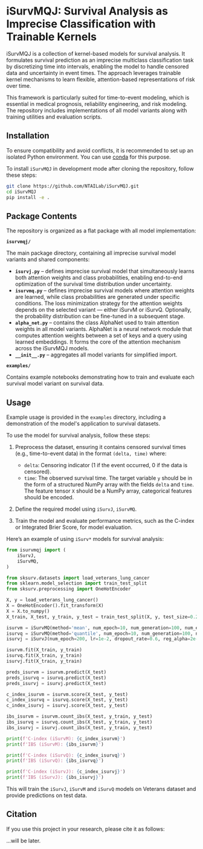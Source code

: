 # iSurvMQJ: Survival Analysis as Imprecise Classification with Trainable Kernels

iSurvMQJ is a collection of kernel-based models for survival analysis. It formulates survival prediction as an imprecise multiclass classification task by discretizing time into intervals, enabling the model to handle censored data and uncertainty in event times. The approach leverages trainable kernel mechanisms to learn flexible, attention-based representations of risk over time.

This framework is particularly suited for time-to-event modeling, which is essential in medical prognosis, reliability engineering, and risk modeling. The repository includes implementations of all model variants along with training utilities and evaluation scripts.

## Installation

To ensure compatibility and avoid conflicts, it is recommended to set up an isolated Python environment. You can use [conda](https://docs.anaconda.com/miniconda/) for this purpose.

To install `iSurvMQJ` in development mode after cloning the repository, follow these steps:

```bash
git clone https://github.com/NTAILab/iSurvMQJ.git
cd iSurvMQJ
pip install -e .
```

## Package Contents

The repository is organized as a flat package with all model implementation:

**`isurvmqj/`**

The main package directory, containing all imprecise survival model variants and shared components:

* **`isurvj.py`** – defines imprecise survival model that simultaneously learns both attention weights and class probabilities, enabling end-to-end optimization of the survival time distribution under uncertainty.
* **`isurvmq.py`** – defines imprecise survival models where attention weights are learned, while class probabilities are generated under specific conditions. The loss minimization strategy for the attention weights depends on the selected variant — either iSurvM or iSurvQ. Optionally, the probability distribution can be fine-tuned in a subsequent stage.
* **`alpha_net.py`** – contains the class AlphaNet used to train attention weights in all model variants. AlphaNet is a neural network module that computes attention weights between a set of keys and a query using learned embeddings. It forms the core of the attention mechanism across the iSurvMQJ models.
* **`__init__.py`** – aggregates all model variants for simplified import.

**`examples/`**

Contains example notebooks demonstrating how to train and evaluate each survival model variant on survival data.

## Usage

Example usage is provided in the `examples` directory, including a demonstration of the model's application to survival datasets.

To use the model for survival analysis, follow these steps:

1. Preprocess the dataset, ensuring it contains censored survival times (e.g., time-to-event data) in the format `(delta, time)` where:
   - `delta`: Censoring indicator (1 if the event occurred, 0 if the data is censored).
   - `time`: The observed survival time.
   The target variable `y` should be in the form of a structured NumPy array with the fields `delta` and `time`.
   The feature tensor `X` should be a NumPy array, categorical features should be encoded.

2. Define the required model using `iSurvJ`, `iSurvMQ`.
3. Train the model and evaluate performance metrics, such as the C-index or Integrated Brier Score, for model evaluation.

Here’s an example of using `iSurv*` models for survival analysis:

```python
from isurvmqj import (
    iSurvJ,
    iSurvMQ,
)

from sksurv.datasets import load_veterans_lung_cancer
from sklearn.model_selection import train_test_split
from sksurv.preprocessing import OneHotEncoder

X, y = load_veterans_lung_cancer()
X = OneHotEncoder().fit_transform(X)
X = X.to_numpy()
X_train, X_test, y_train, y_test = train_test_split(X, y, test_size=0.2, random_state=123)

isurvm = iSurvMQ(method='mean', num_epoch=10, num_generation=100, num_epoch_M_pi_B=10)
isurvq = iSurvMQ(method='quantile', num_epoch=10, num_generation=100, num_epoch_M_pi_B=10)
isurvj = iSurvJ(num_epoch=200, lr=1e-2, dropout_rate=0.6, reg_alpha=2e-3, entropy_reg=2)

isurvm.fit(X_train, y_train)
isurvq.fit(X_train, y_train)
isurvj.fit(X_train, y_train)

preds_isurvm = isurvm.predict(X_test)
preds_isurvq = isurvq.predict(X_test)
preds_isurvj = isurvj.predict(X_test)

c_index_isurvm = isurvm.score(X_test, y_test)
c_index_isurvq = isurvq.score(X_test, y_test)
c_index_isurvj = isurvj.score(X_test, y_test)

ibs_isurvm = isurvm.count_ibs(X_test, y_train, y_test)
ibs_isurvq = isurvq.count_ibs(X_test, y_train, y_test)
ibs_isurvj = isurvj.count_ibs(X_test, y_train, y_test)

print(f'C-index (iSurvM): {c_index_isurvm}')
print(f'IBS (iSurvM): {ibs_isurvm}')

print(f'C-index (iSurvQ): {c_index_isurvq}')
print(f'IBS (iSurvQ): {ibs_isurvq}')

print(f'C-index (iSurvJ): {c_index_isurvj}')
print(f'IBS (iSurvJ): {ibs_isurvj}')
```

This will train the `iSurvJ`, `iSurvM` and `iSurvQ` models on Veterans dataset and provide predictions on test data.

## Citation

If you use this project in your research, please cite it as follows:

...will be later.